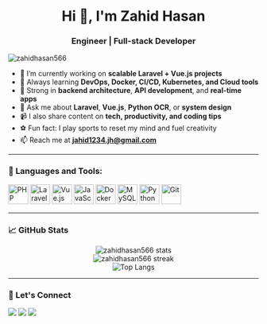 <h1 align="center">Hi 👋, I'm Zahid Hasan</h1>
<h3 align="center">Engineer | Full-stack Developer </h3>

<p align="left"> <img src="https://komarev.com/ghpvc/?username=zahidhasan566&label=Profile%20views&color=0e75b6&style=flat" alt="zahidhasan566" /> </p>

- 🔭 I’m currently working on **scalable Laravel + Vue.js projects**
- 🌱 Always learning **DevOps, Docker, CI/CD, Kubernetes, and Cloud tools**
- 🧠 Strong in **backend architecture**, **API development**, and **real-time apps**
- 💬 Ask me about **Laravel**, **Vue.js**, **Python OCR**, or **system design**
- 📹 I also share content on **tech, productivity, and coding tips**
- ⚽ Fun fact: I play sports to reset my mind and fuel creativity
- 📫 Reach me at **jahid1234.jh@gmail.com**

---

### 🚀 Languages and Tools:
<p align="left">
  <img src="https://cdn.jsdelivr.net/gh/devicons/devicon/icons/php/php-original.svg" alt="PHP" width="40" height="40"/>
  <img src="https://cdn.jsdelivr.net/gh/devicons/devicon/icons/laravel/laravel-plain.svg" alt="Laravel" width="40" height="40"/>
  <img src="https://cdn.jsdelivr.net/gh/devicons/devicon/icons/vuejs/vuejs-original.svg" alt="Vue.js" width="40" height="40"/>
  <img src="https://cdn.jsdelivr.net/gh/devicons/devicon/icons/javascript/javascript-original.svg" alt="JavaScript" width="40" height="40"/>
  <img src="https://cdn.jsdelivr.net/gh/devicons/devicon/icons/docker/docker-original.svg" alt="Docker" width="40" height="40"/>
  <img src="https://cdn.jsdelivr.net/gh/devicons/devicon/icons/mysql/mysql-original.svg" alt="MySQL" width="40" height="40"/>
  <img src="https://cdn.jsdelivr.net/gh/devicons/devicon/icons/python/python-original.svg" alt="Python" width="40" height="40"/>
  <img src="https://cdn.jsdelivr.net/gh/devicons/devicon/icons/git/git-original.svg" alt="Git" width="40" height="40"/>
</p>

---

### 📈 GitHub Stats
<p align="center">
  <img src="https://github-readme-stats.vercel.app/api?username=zahidhasan566&show_icons=true&theme=radical" alt="zahidhasan566 stats" />
  <br />
  <img src="https://github-readme-streak-stats.herokuapp.com/?user=zahidhasan566&theme=radical" alt="zahidhasan566 streak" />
  <br />
  <img src="https://github-readme-stats.vercel.app/api/top-langs/?username=zahidhasan566&layout=compact&theme=radical" alt="Top Langs" />
</p>

---

### 🔗 Let's Connect
<p align="left">
  <a href="mailto:jahid1234.jh@gmail.com"><img src="https://img.shields.io/badge/Email-D14836?style=flat&logo=gmail&logoColor=white"/></a>
  <a href="https://www.linkedin.com/in/zahidhasan566" target="_blank"><img src="https://img.shields.io/badge/LinkedIn-blue?style=flat&logo=linkedin&logoColor=white"/></a>
  <a href="https://dev.to/zahidhasan566" target="_blank"><img src="https://img.shields.io/badge/Dev.to-0A0A0A?style=flat&logo=devdotto&logoColor=white"/></a>
</p>
